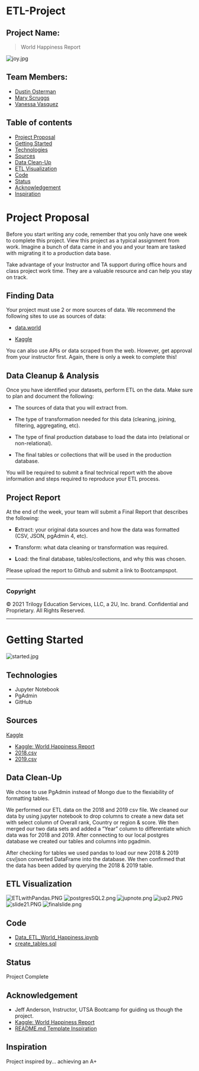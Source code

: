 # ETL-Project

## Project Name:
> World Happiness Report

![joy.jpg](./images/joy.jpg)

## Team Members: 
* [Dustin Osterman](https://github.com/dosterman09)
* [Mary Scruggs](https://github.com/mcasiano1)
* [Vanessa Vasquez](https://github.com/Vlvasquez23)

## Table of contents
* [Project Proposal](#Project-Proposal)
* [Getting Started](#Getting-Started)
* [Technologies](#technologies)
* [Sources](#sources)
* [Data Clean-Up](#data-clean-up)
* [ETL Visualization](#ETL-Visualization)
* [Code](#Code)
* [Status](#Status)
* [Acknowledgement](#Acknowledgement)
* [Inspiration](#inspiration)

# Project Proposal
Before you start writing any code, remember that you only have one week to complete this project. View this project as a typical assignment from work. Imagine a bunch of data came in and you and your team are tasked with migrating it to a production data base.

Take advantage of your Instructor and TA support during office hours and class project work time. They are a valuable resource and can help you stay on track.

## Finding Data

Your project must use 2 or more sources of data. We recommend the following sites to use as sources of data:

* [data.world](https://data.world/)

* [Kaggle](https://www.kaggle.com/)

You can also use APIs or data scraped from the web. However, get approval from your instructor first. Again, there is only a week to complete this!

## Data Cleanup & Analysis

Once you have identified your datasets, perform ETL on the data. Make sure to plan and document the following:

* The sources of data that you will extract from.

* The type of transformation needed for this data (cleaning, joining, filtering, aggregating, etc).

* The type of final production database to load the data into (relational or non-relational).

* The final tables or collections that will be used in the production database.

You will be required to submit a final technical report with the above information and steps required to reproduce your ETL process.

## Project Report

At the end of the week, your team will submit a Final Report that describes the following:

* **E**xtract: your original data sources and how the data was formatted (CSV, JSON, pgAdmin 4, etc).

* **T**ransform: what data cleaning or transformation was required.

* **L**oad: the final database, tables/collections, and why this was chosen.

Please upload the report to Github and submit a link to Bootcampspot.

- - -

### Copyright

© 2021 Trilogy Education Services, LLC, a 2U, Inc. brand. Confidential and Proprietary. All Rights Reserved.

- - - - - - - - - 

# Getting Started
![started.jpg](./images/started.jpg)

## Technologies
* Jupyter Notebook
* PgAdmin
* GitHub

## Sources
[Kaggle](https://www.kaggle.com/)

* [Kaggle: World Happiness Report](https://www.kaggle.com/unsdsn/world-happiness/activity)
* [2018.csv](./Resources/2018.csv)
* [2019.csv](./Resources/2019.csv)

## Data Clean-Up
We chose to use PgAdmin instead of Mongo due to the flexiability of formatting tables. 

We performed our ETL data on the 2018 and 2019 csv file. We cleaned our data by using jupyter notebook to drop columns to create a new data set with select column of Overall rank, Country or region & score. We then merged our two data sets and added a “Year” column to differentiate which data was for 2018 and 2019. After connecting to our local postgres database we created our tables and columns into pgadmin.

After checking for tables we used pandas to load our new 2018 & 2019 csv/json converted DataFrame into the database. We then confirmed that the data has been added by querying the 2018 & 2019 table.

## ETL Visualization

![ETLwithPandas.PNG](./images/ETLwithPandas.PNG)
![postgresSQL2.png](./images/postgresSQL2.png)
![jupnote.png](./images/jupnote.png)
![jup2.PNG](./images/jup2.PNG)
![slide21.PNG](./images/slide21.PNG)
![finalslide.png](./images/finalslide.png)

## Code
* [Data_ETL_World_Happiness.ipynb](Data_ETL_World_Happiness.ipynb)
* [create_tables.sql](create_table.sql)

## Status
Project Complete

## Acknowledgement
* Jeff Anderson, Instructor, UTSA Bootcamp for guiding us though the project.
* [Kaggle: World Happiness Report](https://www.kaggle.com/unsdsn/world-happiness/activity)
* [README.md Template Inspiration ](https://github.com/ritaly/README-cheatsheet/edit/master/README.md) 

## Inspiration
Project inspired by... achieving an A+

